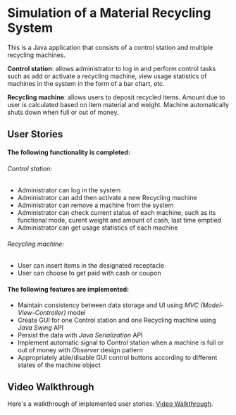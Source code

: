 # Simulation of a Material Recycling System
This is a Java application that consists of a control station and multiple recycling machines.

**Control station**: allows administrator to log in and perform control tasks such as add or activate a recycling machine, view usage statistics of machines in the system in the form of a bar chart, etc.

**Recycling machine**: allows users to deposit recycled items. Amount due to user is calculated based on item material and weight.  Machine automatically shuts down when full or out of money.


## User Stories

#### The following functionality is completed:

###### Control station:
* Administrator can log in the system
* Administrator can add then activate a new Recycling machine
* Administrator can remove a machine from the system
* Administrator can check current status of each machine, such as its functional mode, curent weight and amount of cash, last time emptied
* Administrator can get usage statistics of each machine 

###### Recycling machine:
* User can insert items in the designated receptacle
* User can choose to get paid with cash or coupon

#### The following features are implemented:
* Maintain consistency between data storage and UI using *MVC (Model-View-Controller)* model
* Create GUI for one Control station and one Recycling machine using *Java Swing* API
* Persist the data with *Java Serialization* API
* Implement automatic signal to Control station when a machine is full or out of money with *Observer* design pattern
* Appropriately able/disable GUI control buttons according to different states of the machine object 


## Video Walkthrough 
Here's a walkthrough of implemented user stories:
[Video Walkthrough](http://s1070.photobucket.com/user/kimnguyen559/media/EcoRe_zpsy3qzqdx2.gif.html?filters[user]=145954608&filters[recent]=1&sort=1&o=0).
